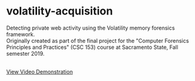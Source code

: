 # volatility-acquisition
Detecting private web activity using the Volatility memory forensics framework. <br/>
Originally created as part of the final project for the "Computer Forensics Principles and Practices" (CSC 153) course at Sacramento State, Fall semester 2019. <br/><br/>

[View Video Demonstration](https://www.youtube.com/watch?v=t5KzJsjGNzQ&ab_channel=j)
